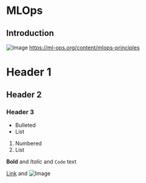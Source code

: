 # MLOps

## Introduction

![Image](https://ml-ops.org/img/mlops-loop-en.jpg)
https://ml-ops.org/content/mlops-principles





# Header 1
## Header 2
### Header 3

- Bulleted
- List

1. Numbered
2. List

**Bold** and _Italic_ and `Code` text

[Link](url) and ![Image](src)
